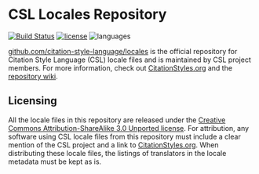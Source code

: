 CSL Locales Repository
======================

[![Build Status](https://travis-ci.org/citation-style-language/locales.svg?branch=master)](https://travis-ci.org/citation-style-language/locales)
[![license](https://img.shields.io/badge/license-CC%20BY%20SA%203.0-blue.svg)](https://github.com/citation-style-language/locales#licensing)
![languages](https://img.shields.io/badge/supported%20languages-52-orange.svg)

[github.com/citation-style-language/locales](https://github.com/citation-style-language/locales) is the official repository for Citation Style Language (CSL) locale files and is maintained by CSL project members.
For more information, check out [CitationStyles.org](http://citationstyles.org/) and the [repository wiki](https://github.com/citation-style-language/locales/wiki).

Licensing
---------

All the locale files in this repository are released under the [Creative Commons Attribution-ShareAlike 3.0 Unported license](http://creativecommons.org/licenses/by-sa/3.0/).
For attribution, any software using CSL locale files from this repository must include a clear mention of the CSL project and a link to [CitationStyles.org](http://citationstyles.org/).
When distributing these locale files, the listings of translators in the locale metadata must be kept as is.
